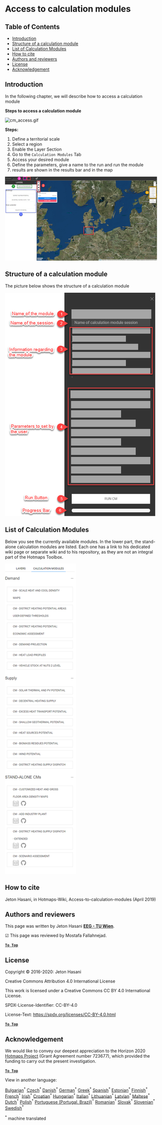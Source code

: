 <h1>Access to calculation modules</h1>

## Table of Contents
* [Introduction](#introduction)
* [Structure of a calculation module](#structure-of-a-calculation-module)
* [List of Calculation Modules](#list-of-calculation-modules)
* [How to cite](#how-to-cite)
* [Authors and reviewers](#authors-and-reviewers)
* [License](#license)
* [Acknowledgement](#acknowledgement)

## Introduction 
In the following chapter, we will describe how to access a calculation module

**Steps to access a calculation module**

![cm_access.gif][cm_access]

**Steps:**

1. Define a territorial scale 
1. Select a region
2. Enable the Layer Section
3. Go to the <code>Calculation Modules</code> Tab
4. Access your desired module
5. Define the parameters, give a name to the run and run the module
6. results are shown in the results bar and in the map

![cm_access.png][cm_access_png]


## Structure of a calculation module

The picture below shows the structure of a calculation module

![cm_structure_png][cm_structure]


## List of Calculation Modules

Below you see the currently available modules. In the lower part, the stand-alone calculation modules are listed. Each one has a link to his dedicated wiki page or separate wiki and to his repository, as they are not an integral part of the Hotmaps Toolbox.

<img src="/en/Access-to-calculation-modules/cm_list.png"/>


## How to cite

Jeton Hasani, in Hotmaps-Wiki, Access-to-calculation-modules (April 2019)


## Authors and reviewers

This page was written by Jeton Hasani **[EEG - TU Wien](https://eeg.tuwien.ac.at/)**.

&#9745; This page was reviewed by Mostafa Fallahnejad.


[**`To Top`**](#table-of-contents)

## License
Copyright © 2016-2020: Jeton Hasani

Creative Commons Attribution 4.0 International License

This work is licensed under a Creative Commons CC BY 4.0 International License.

SPDX-License-Identifier: CC-BY-4.0

License-Text: https://spdx.org/licenses/CC-BY-4.0.html


[**`To Top`**](#table-of-contents)

## Acknowledgement
We would like to convey our deepest appreciation to the Horizon 2020 [Hotmaps Project](https://www.hotmaps-project.eu) (Grant Agreement number 723677), which provided the funding to carry out the present investigation.

[**`To Top`**](#table-of-contents)

[cm_access]: ../images/general_tool_functionalities_and_structure/calculation_module_access.gif

[cm_access_png]: ../images/general_tool_functionalities_and_structure/calculation_module_access.png

[cm_structure]: ../images/general_tool_functionalities_and_structure/calculation_module_structure.png









<!--- THIS IS A SUPER UNIQUE IDENTIFIER -->

View in another language:

 [Bulgarian](../bg/Access-to-calculation-modules)<sup>\*</sup> [Czech](../cs/Access-to-calculation-modules)<sup>\*</sup> [Danish](../da/Access-to-calculation-modules)<sup>\*</sup> [German](../de/Access-to-calculation-modules)<sup>\*</sup> [Greek](../el/Access-to-calculation-modules)<sup>\*</sup> [Spanish](../es/Access-to-calculation-modules)<sup>\*</sup> [Estonian](../et/Access-to-calculation-modules)<sup>\*</sup> [Finnish](../fi/Access-to-calculation-modules)<sup>\*</sup> [French](../fr/Access-to-calculation-modules)<sup>\*</sup> [Irish](../ga/Access-to-calculation-modules)<sup>\*</sup> [Croatian](../hr/Access-to-calculation-modules)<sup>\*</sup> [Hungarian](../hu/Access-to-calculation-modules)<sup>\*</sup> [Italian](../it/Access-to-calculation-modules)<sup>\*</sup> [Lithuanian](../lt/Access-to-calculation-modules)<sup>\*</sup> [Latvian](../lv/Access-to-calculation-modules)<sup>\*</sup> [Maltese](../mt/Access-to-calculation-modules)<sup>\*</sup> [Dutch](../nl/Access-to-calculation-modules)<sup>\*</sup> [Polish](../pl/Access-to-calculation-modules)<sup>\*</sup> [Portuguese (Portugal, Brazil)](../pt/Access-to-calculation-modules)<sup>\*</sup> [Romanian](../ro/Access-to-calculation-modules)<sup>\*</sup> [Slovak](../sk/Access-to-calculation-modules)<sup>\*</sup> [Slovenian](../sl/Access-to-calculation-modules)<sup>\*</sup> [Swedish](../sv/Access-to-calculation-modules)<sup>\*</sup> 

<sup>\*</sup> machine translated
